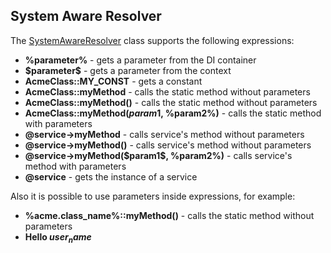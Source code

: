 System Aware Resolver
---------------------

The [SystemAwareResolver](../../Resolver/SystemAwareResolver.php) class supports the following expressions:

 - **%parameter%** - gets a parameter from the DI container
 - **\$parameter\$** - gets a parameter from the context
 - **AcmeClass::MY_CONST** - gets a constant
 - **AcmeClass::myMethod** - calls the static method without parameters
 - **AcmeClass::myMethod()** - calls the static method without parameters
 - **AcmeClass::myMethod($param1$, %param2%)** - calls the static method with parameters
 - **@service->myMethod** - calls service's method without parameters
 - **@service->myMethod()** - calls service's method without parameters
 - **@service->myMethod(\$param1\$, %param2%)** - calls service's method with parameters
 - **@service** - gets the instance of a service

Also it is possible to use parameters inside expressions, for example:

 - **%acme.class_name%::myMethod()** - calls the static method without parameters
 - **Hello $user_name$**
